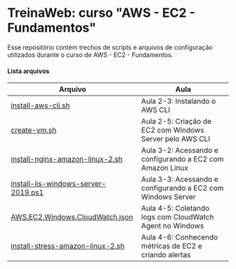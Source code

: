 # TreinaWeb: curso "AWS - EC2 - Fundamentos"

Esse repositório contém trechos de scripts e arquivos de configuração utilizados durante o curso de AWS - EC2 - Fundamentos.

#### Lista arquivos
| Arquivo | Aula |
| ------ | ------ |
[install-aws-cli.sh](https://github.com/treinaweb/treinaweb-aws-ec2-fundamentos/blob/master/install-aws-cli.sh) | Aula 2-3: Instalando o AWS CLI |
[create-vm.sh](https://github.com/treinaweb/treinaweb-aws-ec2-fundamentos/blob/master/create-vm.sh) | Aula 2-5: Criação de EC2 com Windows Server pelo AWS CLI |
[install-nginx-amazon-linux-2.sh](https://github.com/treinaweb/treinaweb-aws-ec2-fundamentos/blob/master/install-nginx-amazon-linux-2.sh) | Aula 3-2: Acessando e configurando a EC2 com Amazon Linux |
[install-iis-windows-server-2019.ps1](https://github.com/treinaweb/treinaweb-aws-ec2-fundamentos/blob/master/install-iis-windows-server-2019.ps1) | Aula 3-3: Acessando e configurando a EC2 com Windows Server |
[AWS.EC2.Windows.CloudWatch.json](https://github.com/treinaweb/treinaweb-aws-ec2-fundamentos/blob/master/AWS.EC2.Windows.CloudWatch.json) | Aula 4-5: Coletando logs com CloudWatch Agent no Windows |
[install-stress-amazon-linux-2.sh](https://github.com/treinaweb/treinaweb-aws-ec2-fundamentos/blob/master/install-stress-amazon-linux-2.sh) | Aula 4-6: Conhecendo métricas de EC2 e criando alertas |
